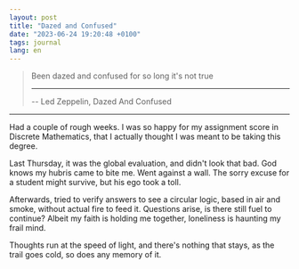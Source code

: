 ```yaml
---
layout: post
title: "Dazed and Confused"
date: "2023-06-24 19:20:48 +0100"
tags: journal
lang: en
---
```


> Been dazed and confused for so long it's not true
>
> ---
>
> -- Led Zeppelin, Dazed And Confused

---

Had a couple of rough weeks. I was so happy for my assignment score in Discrete
Mathematics, that I actually thought I was meant to be taking this degree.

Last Thursday, it was the global evaluation, and didn't look that bad.
God knows my hubris came to bite me. Went against a wall. The sorry excuse for
a student might survive, but his ego took a toll.

Afterwards, tried to verify answers to see a circular logic, based in air and
smoke, without actual fire to feed it. Questions arise, is there still fuel to
continue? Albeit my faith is holding me together, loneliness is haunting my
frail mind.

Thoughts run at the speed of light, and there's nothing that stays, as the
trail goes cold, so does any memory of it.

